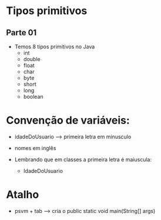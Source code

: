 # Tipos primitivos
## Parte 01

- Temos 8 tipos primitivos no Java
    - int
    - double
    - float
    - char
    - byte
    - short
    - long
    - boolean

# Convenção de variáveis:

- idadeDoUsuario --> primeira letra em minusculo
- nomes em inglês

- Lembrando que em classes a primeira letra é maiuscula:
    - IdadeDoUsuario





# Atalho 

- psvm + tab --> cria o public static void main(String[] args)